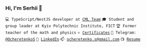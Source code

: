 <h3> Hi, I'm Serhii 👋 </h3>
 
<code>💻 TypeScript/NestJS developer at [CML Team](https://www.cmlteam.com/)</code>
<code>🎓 Student and group leader at Kyiv Polytechnic Institute, FICT</code>
<code>🏆 Former teacher of the math and physics</code>
<code>⭐ [Certificates](https://github.com/SergeyOcheretenko/Certificates)</code>
<code>💬 Telegram: [@OcheretenkoS](https://telegram.me/OcheretenkoS)</code>
<code>🔭 [LinkedIn](https://www.linkedin.com/in/sergeyocheretenko/)</code>
<code>📫 [ocheretenko.s@gmail.com](mailto:ocheretenko.s@gmail.com)</code>
<code>📺 [Resume](https://sergeyocheretenko.github.io/Resume/)</code>
